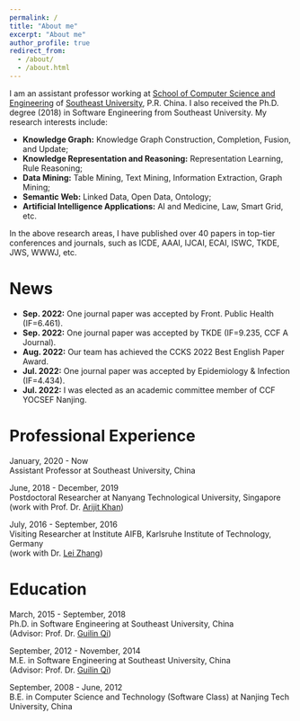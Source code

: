 ```yaml
---
permalink: /
title: "About me"
excerpt: "About me"
author_profile: true
redirect_from: 
  - /about/
  - /about.html
---
```


I am an assistant professor working at [School of Computer Science and Engineering](http://cse.seu.edu.cn) of [Southeast University](https://www.seu.edu.cn), P.R. China. I also received the Ph.D. degree (2018) in Software Engineering from Southeast University. My research interests include:
* **Knowledge Graph:** Knowledge Graph Construction, Completion, Fusion, and Update;
* **Knowledge Representation and Reasoning:** Representation Learning, Rule Reasoning; 
* **Data Mining:** Table Mining, Text Mining, Information Extraction, Graph Mining; 
* **Semantic Web:** Linked Data, Open Data, Ontology;
* **Artificial Intelligence Applications:** AI and Medicine, Law, Smart Grid, etc.

In the above research areas, I have published over 40 papers in top-tier conferences and journals, such as ICDE, AAAI, IJCAI, ECAI, ISWC, TKDE, JWS, WWWJ, etc. 

News
======
* **Sep. 2022:** One journal paper was accepted by Front. Public Health (IF=6.461).
* **Sep. 2022:** One journal paper was accepted by TKDE (IF=9.235, CCF A Journal).
* **Aug. 2022:** Our team has achieved the CCKS 2022 Best English Paper Award.
* **Jul. 2022:** One journal paper was accepted by Epidemiology & Infection (IF=4.434).
* **Jul. 2022:** I was elected as an academic committee member of CCF YOCSEF Nanjing.

Professional Experience
======
January, 2020 - Now <br>
Assistant Professor at Southeast University, China <br>

June, 2018 - December, 2019 <br>
Postdoctoral Researcher at Nanyang Technological University, Singapore <br>
(work with Prof. Dr. [Arijit Khan](https://homes.cs.aau.dk/~Arijit/))

July, 2016 - September, 2016    
Visiting Researcher at Institute AIFB, Karlsruhe Institute of Technology, Germany <br>
(work with Dr. [Lei Zhang](https://scholar.google.de/citations?user=jr-o314AAAAJ&hl=en))

Education
======
March, 2015 - September, 2018 <br>
Ph.D. in Software Engineering at Southeast University, China <br>
(Advisor: Prof. Dr. [Guilin Qi](https://cse.seu.edu.cn/2019/0103/c23024a257135/page.htm))

September, 2012 - November, 2014 <br>
M.E. in Software Engineering at Southeast University, China <br>
(Advisor: Prof. Dr. [Guilin Qi](https://cse.seu.edu.cn/2019/0103/c23024a257135/page.htm))

September, 2008 - June, 2012 <br>
B.E. in Computer Science and Technology (Software Class) at Nanjing Tech University, China

